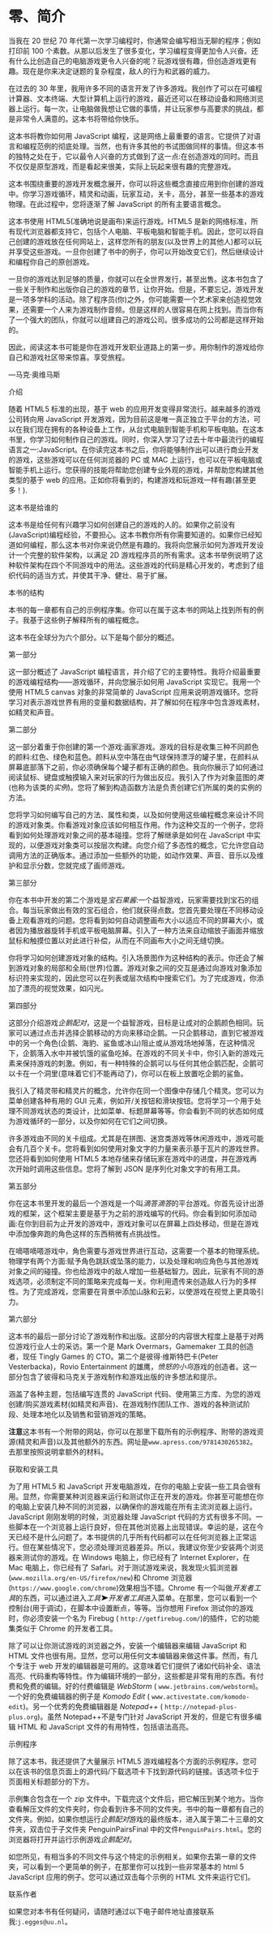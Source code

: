 # 零、简介

当我在 20 世纪 70 年代第一次学习编程时，你通常会编写相当无聊的程序；例如打印前 100 个素数。从那以后发生了很多变化，学习编程变得更加令人兴奋。还有什么比创造自己的电脑游戏更令人兴奋的呢？玩游戏很有趣，但创造游戏更有趣。现在是你来决定谜题的复杂程度，敌人的行为和武器的威力。

在过去的 30 年里，我用许多不同的语言开发了许多游戏。我创作了可以在可编程计算器、文本终端、大型计算机上运行的游戏，最近还可以在移动设备和网络浏览器上运行。每一次，让电脑做我想让它做的事情，并让玩家参与高要求的挑战，都是非常令人满意的。这本书将带给你快乐。

这本书将教你如何用 JavaScript 编程，这是网络上最重要的语言。它提供了对语言和编程范例的彻底处理。当然，也有许多其他的书试图做同样的事情。但这本书的独特之处在于，它以最令人兴奋的方式做到了这一点:在创造游戏的同时。而且不仅仅是原型游戏，而是看起来很美，实际上玩起来很有趣的完整游戏。

这本书围绕重要的游戏开发概念展开，你可以将这些概念直接应用到你创建的游戏中。你学习游戏循环，精灵和动画，玩家互动，关卡，高分，甚至一些基本的游戏物理。在此过程中，您将逐渐了解 JavaScript 的所有主要语言概念。

这本书使用 HTML5(准确地说是画布)来运行游戏。HTML5 是新的网络标准，所有现代浏览器都支持它，包括个人电脑、平板电脑和智能手机。因此，您可以将自己创建的游戏放在任何网站上，这样您所有的朋友(以及世界上的其他人)都可以玩并享受这些游戏。一旦你创建了书中的例子，你可以开始改变它们，然后继续设计和编程你自己的原创游戏。

一旦你的游戏达到足够的质量，你就可以在全世界发行，甚至出售。这本书包含了一些关于制作和出版你自己的游戏的章节，让你开始。但是，不要忘记，游戏开发是一项多学科的活动。除了程序员(你)之外，你可能需要一个艺术家来创造视觉效果，还需要一个人来为游戏制作音频。但是这样的人很容易在网上找到。而当你有了一个强大的团队，你就可以组建自己的游戏公司。很多成功的公司都是这样开始的。

因此，阅读这本书可能是你在游戏开发职业道路上的第一步。用你制作的游戏给你自己和游戏社区带来惊喜。享受旅程。

—马克·奥维马斯

介绍

随着 HTML5 标准的出现，基于 web 的应用开发变得非常流行。越来越多的游戏公司转向用 JavaScript 开发游戏，因为目前这是唯一真正独立于平台的方法，可以在我们现在拥有的各种设备上工作，从台式电脑到智能手机和平板电脑。在这本书里，你学习如何制作自己的游戏。同时，你深入学习了过去十年中最流行的编程语言之一:JavaScript。在你读完这本书之后，你将能够制作出可以进行商业开发的游戏，这些游戏可以在任何浏览器的 PC 或 MAC 上运行，也可以在平板电脑或智能手机上运行。您获得的技能将帮助您创建专业外观的游戏，并帮助您构建其他类型的基于 web 的应用。正如你将看到的，构建游戏和玩游戏一样有趣(甚至更多！).

这本书是给谁的

这本书是给任何有兴趣学习如何创建自己的游戏的人的。如果你之前没有(JavaScript)编程经验，不要担心。这本书教你所有你需要知道的。如果你已经知道如何编程，那么这本书对你来说仍然是有趣的。我将向您展示如何为游戏开发设计一个完整的软件架构，以满足 2D 游戏程序员的所有需求。这本书举例说明了这种软件架构在四个不同游戏中的用法。这些游戏的代码是精心开发的，考虑到了组织代码的适当方式，并使其干净、健壮、易于扩展。

本书的结构

本书的每一章都有自己的示例程序集。你可以在属于这本书的网站上找到所有的例子。我基于这些例子解释所有的编程概念。

这本书在全球分为六个部分。以下是每个部分的概述。

第一部分

这一部分概述了 JavaScript 编程语言，并介绍了它的主要特性。我将介绍最重要的游戏编程结构——游戏循环，并向您展示如何用 JavaScript 实现它。我用一个使用 HTML5 canvas 对象的非常简单的 JavaScript 应用来说明游戏循环。您将学习对表示游戏世界有用的变量和数据结构，并了解如何在程序中包含游戏素材，如精灵和声音。

第二部分

这一部分着重于你创建的第一个游戏:画家游戏。游戏的目标是收集三种不同颜色的颜料:红色、绿色和蓝色。颜料从空中落在由气球保持漂浮的罐子里，在颜料从屏幕底部落下之前，你必须确保每个罐子都有正确的颜色。我向你展示了如何通过阅读鼠标、键盘或触摸输入来对玩家的行为做出反应。我引入了作为对象蓝图的*类*(也称为该类的*实例*)。您将了解到构造函数方法是负责创建它们所属的类的实例的方法。

您将学习如何编写自己的方法、属性和类，以及如何使用这些编程概念来设计不同的游戏对象类。你看游戏对象应该如何相互作用。作为这种交互的一个例子，您将看到如何处理游戏对象之间的基本碰撞。您将了解继承是如何在 JavaScript 中实现的，以便游戏对象类可以按层次构建。向您介绍了多态性的概念，它允许您自动调用方法的正确版本。通过添加一些额外的功能，如动作效果、声音、音乐以及维护和显示分数，您就完成了画师游戏。

第三部分

你在本书中开发的第二个游戏是*宝石果酱*:一个益智游戏，玩家需要找到宝石的组合。每当玩家做出有效的宝石组合，他们就获得点数。您首先要处理在不同移动设备上观看游戏的问题。您将看到如何自动调整画布大小以适应不同的屏幕大小，或者因为播放器旋转手机或平板电脑屏幕。引入了一种方法来自动缩放子画面并缩放鼠标和触摸位置以对此进行补偿，从而在不同画布大小之间无缝切换。

你将学习如何创建游戏对象的结构。引入场景图作为这种结构的表示。你还会了解到游戏对象的局部和全局(世界)位置。游戏对象之间的交互是通过向游戏对象添加标识符来实现的，因此您可以在列表或层次结构中搜索它们。为了完成游戏，你添加了漂亮的视觉效果，如闪光。

第四部分

这部分介绍游戏*企鹅配对*，这是一个益智游戏，目标是让成对的企鹅颜色相同。玩家可以通过点击并选择企鹅移动的方向来移动企鹅。一只企鹅移动，直到它被游戏中的另一个角色(企鹅、海豹、鲨鱼或冰山)阻止或从游戏场地掉落，在这种情况下，企鹅落入水中并被饥饿的鲨鱼吃掉。在游戏的不同关卡中，你引入新的游戏元素来保持游戏的刺激。例如，有一种特殊的企鹅可以与任何其他企鹅匹配，企鹅可以卡在一个洞里(意味着它们不能再动了)，你可以在板上放置吃企鹅的鲨鱼。

我引入了精灵带和精灵片的概念，允许你在同一个图像中存储几个精灵。您可以为菜单创建各种有用的 GUI 元素，例如开/关按钮和滑块按钮。您将学习一个用于处理不同游戏状态的类设计，比如菜单、标题屏幕等等。你会看到不同的状态如何成为游戏循环的一部分，以及你如何在它们之间切换。

许多游戏由不同的关卡组成。尤其是在拼图、迷宫类游戏等休闲游戏中，游戏可能会有几百个关卡。您将看到如何使用对象文字的力量来表示基于瓦片的游戏世界。您还将看到如何使用 HTML5 本地存储来存储玩家在游戏中的进度，并在游戏再次开始时调用这些信息。您将了解到 JSON 是序列化对象文字的有用工具。

第五部分

你在这本书里开发的最后一个游戏是一个叫*滴答滴答*的平台游戏。你首先设计出游戏的框架，这个框架主要是基于为之前的游戏编写的代码。你会看到如何添加动画:在你到目前为止开发的游戏中，游戏对象可以在屏幕上四处移动，但是在游戏中添加像奔跑的角色这样的东西稍微有点挑战性。

在嘀嗒嘀嗒游戏中，角色需要与游戏世界进行互动，这需要一个基本的物理系统。物理学有两个方面:赋予角色跳跃或坠落的能力，以及处理和响应角色与其他游戏对象之间的碰撞。你也给游戏中的敌人增加一些基础智力。因此，玩家有不同的游戏选项，必须制定不同的策略来完成每一关。你利用遗传来创造敌人行为的多样性。为了完成游戏，您需要在背景中添加山脉和云彩，以使游戏在视觉上更具吸引力。

第六部分

这本书的最后一部分讨论了游戏制作和出版。这部分的内容很大程度上是基于对两位游戏行业人士的采访。第一个是 Mark Overmars，Gamemaker 工具的创造者，现任 Tingly Games 的 CTO。第二个是彼得·维斯特巴卡(Peter Vesterbacka)，Rovio Entertainment 的雄鹰，*愤怒的小鸟*游戏的创造者。这一部分包含了彼得和马克关于游戏制作和游戏出版的许多想法和提示。

涵盖了各种主题，包括编写连贯的 JavaScript 代码、使用第三方库、为您的游戏创建/购买游戏素材(如精灵和声音)、在游戏制作团队工作、游戏的各种测试阶段、处理本地化以及销售和营销游戏的策略。

**注意**这本书有一个附带的网站，你可以在那里下载所有的示例程序、附带的游戏资源(精灵和声音)以及其他额外的东西。网址是`www.apress.com/9781430265382`。去那里按照说明拿额外的材料。

获取和安装工具

为了用 HTML5 和 JavaScript 开发电脑游戏，在你的电脑上安装一些工具会很有用。显然，你需要某种浏览器来运行和测试你正在开发的游戏。你甚至可能想在你的电脑上安装几种不同的浏览器，以确保你的游戏能在所有主流浏览器上运行。JavaScript 刚刚发明的时候，浏览器处理 JavaScript 代码的方式有很多不同。一些脚本在一个浏览器上运行良好，但在其他浏览器上出现错误。幸运的是，这在今天已经不是什么问题了。本书提供的几乎所有代码都可以在任何浏览器上正常运行。但在某些情况下，您必须处理浏览器差异。所以，我建议你至少安装两个浏览器来测试你的游戏。在 Windows 电脑上，你已经有了 Internet Explorer，在 Mac 电脑上，你已经有了 Safari。对于测试游戏来说，我发现火狐浏览器(`www.mozilla.org/en-US/firefox/new`)和 Chrome 浏览器(`https://www.google.com/chrome`)效果相当不错。Chrome 有一个叫做*开发者工具*的东西，可以通过进入*工具![image](img/arrow.jpg)开发者工具*进入菜单。在那里，您可以看到一个控制台(用于调试)，在脚本中设置断点，等等。当你想用 Firefox 测试你的游戏时，你必须安装一个名为 Firebug ( `http://getfirebug.com/`)的插件，它的功能集类似于 Chrome 的开发者工具。

除了可以让你测试游戏的浏览器之外，安装一个编辑器来编辑 JavaScript 和 HTML 文件也很有用。显然，您可以用任何文本编辑器来做这件事。然而，有几个专注于 web 开发的编辑器是可用的。这意味着它们提供了诸如代码补全、语法高亮、代码重构等特性。作为编辑环境的一部分，这些都是非常有用的东西。有付费和免费的编辑。好的付费编辑是 *WebStorm* ( `www.jetbrains.com/webstorm`)。一个好的免费编辑器的例子是 *Komodo Edit* ( `www.activestate.com/komodo-edit`)。另一个优秀的免费编辑器是 *Notepad++* ( `http://notepad-plus-plus.org`)。虽然 Notepad++不是专门针对 JavaScript 开发的，但是它有很多编辑 HTML 和 JavaScript 文件的有用特性，包括语法高亮。

示例程序

除了这本书，我还提供了大量展示 HTML5 游戏编程各个方面的示例程序。您可以在该书的信息页面上的源代码/下载选项卡下找到源代码的链接。该选项卡位于页面相关标题部分的下方。

示例集合包含在一个 zip 文件中。下载完这个文件后，把它解压到某个地方。当你查看解压文件的文件夹时，你会看到许多不同的文件夹。书中的每一章都有自己的文件夹。例如，如果你想运行*企鹅配对*游戏的最终版本，进入属于第二十三章的文件夹，双击位于子文件夹 PenguinPairsFinal 中的文件`PenguinPairs.html`。您的浏览器将打开并运行示例游戏*企鹅配对*。

如您所见，有相当多的不同文件与这个特定的示例相关。如果你去第一章的文件夹，可以看到一个更简单的例子，在那里你可以找到一些非常基本的 html 5 JavaScript 应用的例子。您可以通过双击每个示例的 HTML 文件来运行它们。

联系作者

如果您对本书有任何疑问，请随时通过以下电子邮件地址直接联系我:`j.egges@uu.nl`。